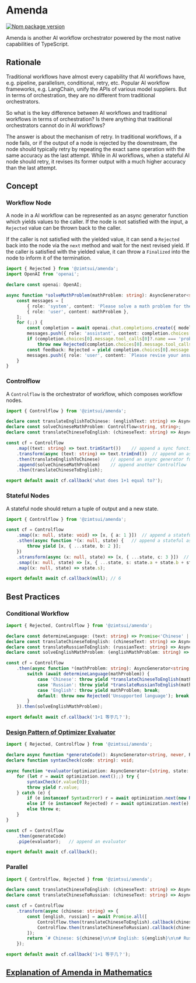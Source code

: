 # Amenda

[![Npm package version](https://img.shields.io/npm/v/@zimtsui/amenda?style=flat-square)](https://www.npmjs.com/package/@zimtsui/amenda)

Amenda is another AI workflow orchestrator powered by the most native capabilities of TypeScript.

## Rationale

Traditional workflows have almost every capability that AI workflows have, e.g. pipeline, parallelism, conditional, retry, etc. Popular AI workflow frameworks, e.g. LangChain, unify the APIs of various model suppliers. But in terms of orchestration, they are no different from traditional orchestrators.

So what is the key difference between AI workflows and traditional workflows in terms of orchestration? Is there anything that traditional orchestrators cannot do in AI workflows?

The answer is about the mechanism of retry. In traditional workflows, if a node fails, or if the output of a node is rejected by the downstream, the node should typically retry by repeating the exact same operation with the same accuracy as the last attempt. While in AI workflows, when a stateful AI node should retry, it revises its former output with a much higher accuracy than the last attempt.

## Concept

### Workflow Node

A node in a AI workflow can be represented as an async generator function which yields values to the caller. If the node is not satisfied with the input, a `Rejected` value can be thrown back to the caller.

If the caller is not satisfied with the yielded value, it can send a `Rejected` back into the node via the `next` method and wait for the next revised yield. If the caller is satisfied with the yielded value, it can throw a `Finalized` into the node to inform it of the termination.

```ts
import { Rejected } from '@zimtsui/amenda';
import OpenAI from 'openai';

declare const openai: OpenAI;

async function *solveMathProblem(mathProblem: string): AsyncGenerator<string, never, Rejected> {
	const messages = [
		{ role: 'system', content: 'Please solve a math problem for the user.' },
		{ role: 'user', content: mathProblem },
	];
	for (;;) {
		const completion = await openai.chat.completions.create({ model: 'gpt-4o', messages });
		messages.push({ role: 'assistant', content: completion.choices[0].message.content });
		if (completion.choices[0].message.tool_calls[0]?.name === 'problemTooHard')
			throw new Rejected(completion.choices[0].message.tool_calls[0].arguments.reason);
		const feedback: Rejected = yield completion.choices[0].message.content;
		messages.push({ role: 'user', content: `Please revise your answer upon the feedback: ${feedback.message}` });
	}
}
```

### Controlflow

A `Controlflow` is the orchestrator of workflow, which composes workflow nodes.

```ts
import { Controlflow } from '@zimtsui/amenda';

declare const translateEnglishToChinese: (englishText: string) => AsyncGenerator<string, never, Rejected>;
declare const solveChineseMathProblem: Controlflow<string, string>;
declare const translateChineseToEnglish: (chineseText: string) => AsyncGenerator<string, never, Rejected>;

const cf = Controlflow
	.map((text: string) => text.trimStart())	// append a sync function
	.transform(async (text: string) => text.trimEnd())	// append an async function
	.then(translateEnglishToChinese)	// append an async generator function
	.append(solveChineseMathProblem)	// append another Controlflow
	.then(translateChineseToEnglish);

export default await cf.callback('what does 1+1 equal to?');
```

### Stateful Nodes

A stateful node should return a tuple of output and a new state.

```ts
import { Controlflow } from '@zimtsui/amenda';

const cf = Controlflow
	.smap((x: null, state: void) => [x, { a: 1 }])	// append a stateful sync function
	.sthen(async function *(x: null, state) {	// append a stateful async generator function
		throw yield [x, { ...state, b: 2 }];
	})
	.stransform(async (x: null, state) => [x, { ...state, c: 3 }])	// append a stateful async function
	.smap((x: null, state) => [x, { ...state, s: state.a + state.b + state.c }])
	.map((x: null, state) => state.s);

export default await cf.callback(null);	// 6
```

## Best Practices

### Conditional Workflow

```ts
import { Rejected, Controlflow } from '@zimtsui/amenda';

declare const determineLanguage: (text: string) => Promise<'Chinese' | 'Russian' | 'English'>;
declare const translateChineseToEnglish: (chineseText: string) => AsyncGenerator<string, never, Rejected>;
declare const translateRussianToEnglish: (russianText: string) => AsyncGenerator<string, never, Rejected>;
declare const solveEnglishMathProblem: (englishMathProblem: string) => AsyncGenerator<string, never, Rejected>;

const cf = Controlflow
	.then(async function *(mathProblem: string): AsyncGenerator<string, never, Rejected> {
		switch (await determineLanguage(mathProblem)) {
			case 'Chinese': throw yield *translateChineseToEnglish(mathProblem); break;
			case 'Russian': throw yield *translateRussianToEnglish(mathProblem); break;
			case 'English': throw yield mathProblem; break;
			default: throw new Rejected('Unsupported language'); break;
		}
	}).then(solveEnglishMathProblem);

export default await cf.callback('1+1 等于几？');

```

### [Design Pattern of Optimizer Evaluator](https://www.anthropic.com/engineering/building-effective-agents)

```ts
import { Rejected, Controlflow } from '@zimtsui/amenda';

declare async function *generateCode(): AsyncGenerator<string, never, Rejected>;
declare function syntaxCheck(code: string): void;

async function *evaluator(optimization: AsyncGenerator<[string, state: void], never, Rejected>): AsyncGenerator<[string, state: void], never, Rejected> {
	for (let r = await optimization.next();;) try {
		syntaxCheck(r.value[0]);
		throw yield r.value;
	} catch (e) {
		if (e instanceof SyntaxError) r = await optimization.next(new Rejected(e.message));
		else if (e instanceof Rejected) r = await optimization.next(e);
		else throw e;
	}
}

const cf = Controlflow
	.then(generateCode)
	.pipe(evaluator);	// append an evaluator

export default await cf.callback();
```

### Parallel

```ts
import { Controlflow, Rejected } from '@zimtsui/amenda';

declare const translateChineseToEnglish: (chineseText: string) => AsyncGenerator<string, never, Rejected>;
declare const translateChineseToRussian: (chineseText: string) => AsyncGenerator<string, never, Rejected>;

const cf = Controlflow
	.transform(async (chinese: string) => {
		const [english, russian] = await Promise.all([
			Controlflow.then(translateChineseToEnglish).callback(chinese),
			Controlflow.then(translateChineseToRussian).callback(chinese),
		]);
		return `# Chinese: ${chinese}\n\n# English: ${english}\n\n# Russian: ${russian}`;
	});

export default await cf.callback('1+1 等于几？');
```

## [Explanation of Amenda in Mathematics](./explanation.md)

